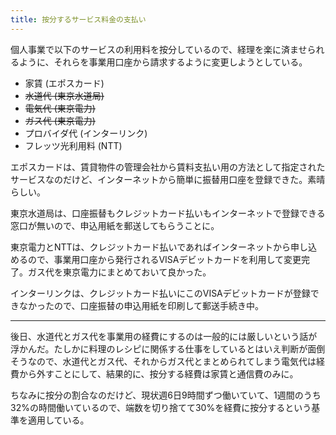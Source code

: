 ```yaml
---
title: 按分するサービス料金の支払い
---
```


個人事業で以下のサービスの利用料を按分しているので、経理を楽に済ませられるように、それらを事業用口座から請求するように変更しようとしている。

- 家賃 (エポスカード)
- ~~水道代 (東京水道局)~~
- ~~電気代 (東京電力)~~
- ~~ガス代 (東京電力)~~
- プロバイダ代 (インターリンク)
- フレッツ光利用料 (NTT)

エポスカードは、賃貸物件の管理会社から賃料支払い用の方法として指定されたサービスなのだけど、インターネットから簡単に振替用口座を登録できた。素晴らしい。

東京水道局は、口座振替もクレジットカード払いもインターネットで登録できる窓口が無いので、申込用紙を郵送してもらうことに。

東京電力とNTTは、クレジットカード払いであればインターネットから申し込めるので、事業用口座から発行されるVISAデビットカードを利用して変更完了。ガス代を東京電力にまとめておいて良かった。

インターリンクは、クレジットカード払いにこのVISAデビットカードが登録できなかったので、口座振替の申込用紙を印刷して郵送手続き中。

---

後日、水道代とガス代を事業用の経費にするのは一般的には厳しいという話が浮かんだ。たしかに料理のレシピに関係する仕事をしているとはいえ判断が面倒そうなので、水道代とガス代、それからガス代とまとめられてしまう電気代は経費から外すことにして、結果的に、按分する経費は家賃と通信費のみに。

ちなみに按分の割合なのだけど、現状週6日9時間ずつ働いていて、1週間のうち32%の時間働いているので、端数を切り捨てて30%を経費に按分するという基準を適用している。
